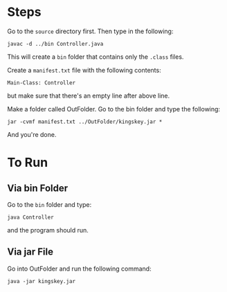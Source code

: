 # Steps

Go to the `source` directory first. Then type in the following:

```
javac -d ../bin Controller.java
```

This will create a `bin` folder that contains only the `.class` files.

Create a `manifest.txt` file with the following contents:

```text
Main-Class: Controller
```

but make sure that there's an empty line after above line.

Make a folder called OutFolder. Go to the bin folder and type the following:

```text
jar -cvmf manifest.txt ../OutFolder/kingskey.jar *
```

And you're done.

# To Run

## Via bin Folder

Go to the `bin` folder and type:

```
java Controller
```

and the program should run.

## Via jar File

Go into OutFolder and run the following command:

```text
java -jar kingskey.jar
```